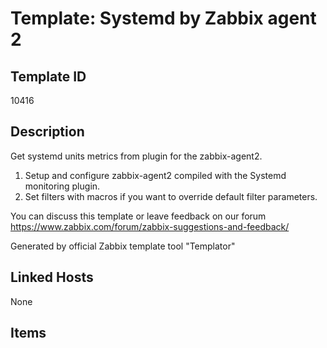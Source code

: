 # Template: Systemd by Zabbix agent 2

## Template ID
10416

## Description
Get systemd units metrics from plugin for the zabbix-agent2.
  1. Setup and configure zabbix-agent2 compiled with the Systemd monitoring plugin.
  2. Set filters with macros if you want to override default filter parameters.

You can discuss this template or leave feedback on our forum https://www.zabbix.com/forum/zabbix-suggestions-and-feedback/

Generated by official Zabbix template tool "Templator"

## Linked Hosts
None

## Items

